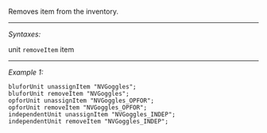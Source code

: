 Removes item from the inventory.


---
*Syntaxes:*

unit `removeItem` item

---
*Example 1:*

```sqf
bluforUnit unassignItem "NVGoggles";
bluforUnit removeItem "NVGoggles";
opforUnit unassignItem "NVGoggles_OPFOR";
opforUnit removeItem "NVGoggles_OPFOR";
independentUnit unassignItem "NVGoggles_INDEP";
independentUnit removeItem "NVGoggles_INDEP";
```